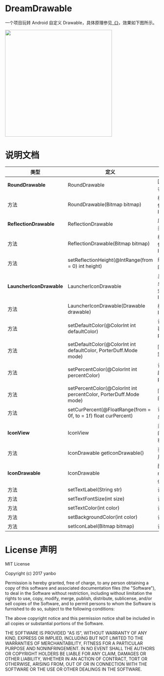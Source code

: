 # DreamDrawable

一个项目玩转 Android 自定义 Drawable，具体原理参见[《》]()，效果如下图所示。

<div><img src=".art/demo.png" width="350"></div>

# 说明文档

| 类型 | 定义 | 说明 |
| ----- | ----- | ----- |
| **RoundDrawable** | RoundDrawable | 圆角 Drawable，可实现类似上图中第一行各种效果。 |
|方法| RoundDrawable(Bitmap bitmap) | 构造方法直接传递一个 Bitmap 即可，然后使用即可，譬如ImageView.setImageDrawable(drawable); |
| **ReflectionDrawable** | ReflectionDrawable | 底部具备倒影效果的 Drawable，可以实现类似上图中第二行各种效果等。 |
|方法| ReflectionDrawable(Bitmap bitmap) | 构造方法直接传递一个 Bitmap 即可，然后使用即可，譬如ImageView.setImageDrawable(drawable); |
|方法| setReflectionHeight(@IntRange(from = 0) int height) | 给 ReflectionDrawable 设置底部反转倒影的高度。 |
| **LauncherIconDrawable** | LauncherIconDrawable | 具备进度刷新效果的 Drawable，譬如 miui 桌面 app 更新图标进度，类似上图第三行等效果，还可配置。譬如ImageView.setImageDrawable(drawable); |
|方法|LauncherIconDrawable(Drawable drawable)|构造方法传递一个 Drawable，譬如传递 ImageView.getDrawable(); |
|方法|setDefaultColor(@ColorInt int defaultColor)|设置 LauncherIconDrawable 中图片默认的覆盖颜色，模式为 PorterDuff.Mode.MULTIPLY。|
|方法|setDefaultColor(@ColorInt int defaultColor, PorterDuff.Mode mode)|同上，设置 LauncherIconDrawable 中图片默认的覆盖颜色。|
|方法|setPercentColor(@ColorInt int percentColor)|设置 LauncherIconDrawable 中进度的覆盖颜色，模式为 PorterDuff.Mode.MULTIPLY。|
|方法|setPercentColor(@ColorInt int percentColor, PorterDuff.Mode mode)|同上，设置 LauncherIconDrawable 中进度的覆盖颜色。|
|方法|setCurPercent(@FloatRange(from = 0f, to = 1f) float curPercent)|设置当前进度为多少，类似 miui App 更新桌面图标进度更新。|
|**IconView**|IconView|类似 Flyme 6.0 联系人 Icon 的 Drawable 的 View，可以实现类似上图中最后一行的各种效果，配合下面的 IconDrawable 使用。|
|方法|IconDrawable getIconDrawable()|获取 IconView 中的 IconDrawable 来使用。|
|**IconDrawable**|IconDrawable|配合上面 IconView 内部使用的，不用自己 new，只用通过 IconView 的 IconDrawable getIconDrawable() 获取来操作。|
|方法|setTextLabel(String str)|设置文字，譬如联系人姓或者首字母等。|
|方法|setTextFontSize(int size)|设置文字大小，不设置默认会自适应。|
|方法|setTextColor(int color)|设置文字颜色。|
|方法|setBackgroundColor(int color)|设置为文字时的背景颜色。|
|方法|setIconLabel(Bitmap bitmap)|设置为联系人默认或者真是头像。|

# License 声明

MIT License

Copyright (c) 2017 yanbo

Permission is hereby granted, free of charge, to any person obtaining a copy
of this software and associated documentation files (the "Software"), to deal
in the Software without restriction, including without limitation the rights
to use, copy, modify, merge, publish, distribute, sublicense, and/or sell
copies of the Software, and to permit persons to whom the Software is
furnished to do so, subject to the following conditions:

The above copyright notice and this permission notice shall be included in all
copies or substantial portions of the Software.

THE SOFTWARE IS PROVIDED "AS IS", WITHOUT WARRANTY OF ANY KIND, EXPRESS OR
IMPLIED, INCLUDING BUT NOT LIMITED TO THE WARRANTIES OF MERCHANTABILITY,
FITNESS FOR A PARTICULAR PURPOSE AND NONINFRINGEMENT. IN NO EVENT SHALL THE
AUTHORS OR COPYRIGHT HOLDERS BE LIABLE FOR ANY CLAIM, DAMAGES OR OTHER
LIABILITY, WHETHER IN AN ACTION OF CONTRACT, TORT OR OTHERWISE, ARISING FROM,
OUT OF OR IN CONNECTION WITH THE SOFTWARE OR THE USE OR OTHER DEALINGS IN THE
SOFTWARE.